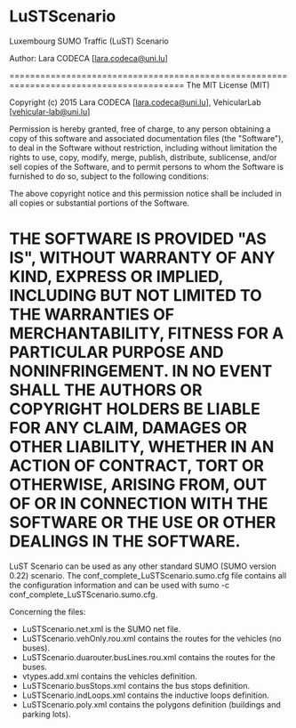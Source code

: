 # LuSTScenario
Luxembourg SUMO Traffic (LuST) Scenario

Author: Lara CODECA [lara.codeca@uni.lu]

========================================================================================
The MIT License (MIT)

Copyright (c) 2015 Lara CODECA [lara.codeca@uni.lu], VehicularLab [vehicular-lab@uni.lu]

Permission is hereby granted, free of charge, to any person obtaining a copy
of this software and associated documentation files (the "Software"), to deal
in the Software without restriction, including without limitation the rights
to use, copy, modify, merge, publish, distribute, sublicense, and/or sell
copies of the Software, and to permit persons to whom the Software is
furnished to do so, subject to the following conditions:

The above copyright notice and this permission notice shall be included in all
copies or substantial portions of the Software.

THE SOFTWARE IS PROVIDED "AS IS", WITHOUT WARRANTY OF ANY KIND, EXPRESS OR
IMPLIED, INCLUDING BUT NOT LIMITED TO THE WARRANTIES OF MERCHANTABILITY,
FITNESS FOR A PARTICULAR PURPOSE AND NONINFRINGEMENT. IN NO EVENT SHALL THE
AUTHORS OR COPYRIGHT HOLDERS BE LIABLE FOR ANY CLAIM, DAMAGES OR OTHER
LIABILITY, WHETHER IN AN ACTION OF CONTRACT, TORT OR OTHERWISE, ARISING FROM,
OUT OF OR IN CONNECTION WITH THE SOFTWARE OR THE USE OR OTHER DEALINGS IN THE
SOFTWARE.
========================================================================================


LuST Scenario can be used as any other standard SUMO (SUMO version 0.22) scenario.
The conf_complete_LuSTScenario.sumo.cfg file contains all the configuration information and can be used with sumo -c conf_complete_LuSTScenario.sumo.cfg.

Concerning the files:
- LuSTScenario.net.xml is the SUMO net file.
- LuSTScenario.vehOnly.rou.xml contains the routes for the vehicles (no buses).
- LuSTScenario.duarouter.busLines.rou.xml contains the routes for the buses.
- vtypes.add.xml contains the vehicles definition.
- LuSTScenario.busStops.xml contains the bus stops definition.
- LuSTScenario.indLoops.xml contains the inductive loops definition.
- LuSTScenario.poly.xml contains the polygons definition (buildings and parking lots).
